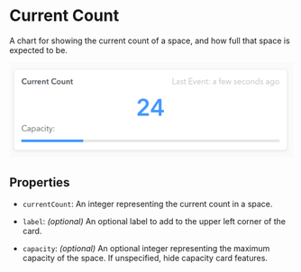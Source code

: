 # Current Count
A chart for showing the current count of a space, and how full that space is expected to be.

![Example](pic.png)


## Properties
- `currentCount`: An integer representing the current count in a space.

- `label`: *(optional)* An optional label to add to the upper left corner of the card.

- `capacity`: *(optional)* An optional integer representing the maximum capacity of the space. If
  unspecified, hide capacity card features.
